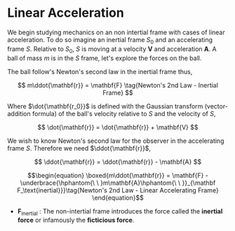 #  Linear Acceleration

We begin studying mechanics on an non intertial frame with cases of linear acceleration. To do so imagine an inertial frame $S_0$ and an accelerating frame $S$. Relative to $S_0$, $S$ is moving at a velocity $\mathbf{V}$ and acceleration $\mathbf{A}$. A ball of mass $m$ is in the $S$ frame, let's explore the forces on the ball.

The ball follow's Newton's second law in the inertial frame thus,

$$ m\ddot{\mathbf{r}} = \mathbf{F} \tag{Newton's 2nd Law - Inertial Frame} $$

Where $\dot{\mathbf{r_0}}$ is defined with the Gaussian transform (vector-addition formula) of the ball's velocity relative to $S$ and the velocity of $S$,

$$ \dot{\mathbf{r}} = \dot{\mathbf{r}} + \mathbf{V} $$

We wish to know Newton's second law for the observer in the accelerating frame $S$. Therefore we need $\ddot{\mathbf{r}}$,

$$ \ddot{\mathbf{r}} = \ddot{\mathbf{r}} - \mathbf{A} $$

$$\begin{equation}
\boxed{m\ddot{\mathbf{r}} = \mathbf{F} - \underbrace{\hphantom{\ \ }m\mathbf{A}\hphantom{\ \ }}_{\mathbf F_\text{inertial}}}\tag{Newton's 2nd Law - Linear Accelerating Frame}
\end{equation}$$

*  $\mathbf{F}_\text{inertial}$ : The non-intertial frame introduces the force called the **inertial force** or infamously the **ficticious force**.
